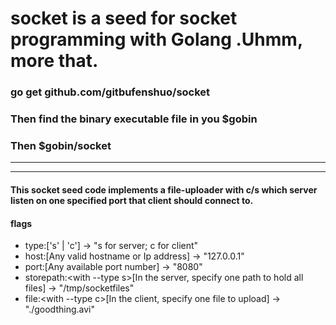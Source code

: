 # socket is a seed for socket programming with Golang .Uhmm, more that.

### go get github.com/gitbufenshuo/socket
### Then find the binary executable file in you $gobin
### Then $gobin/socket

---
---

#### This socket seed code implements a file-uploader with c/s which server listen on one specified port that client should connect to. 
#### flags
- type:['s' | 'c'] -> "s for server; c for client"
- host:[Any valid hostname or Ip address] -> "127.0.0.1"
- port:[Any available port number] -> "8080"
- storepath:<with --type s>[In the server, specify one path to hold all files] -> "/tmp/socketfiles"
- file:<with --type c>[In the client, specify one file to upload] -> "./goodthing.avi"

